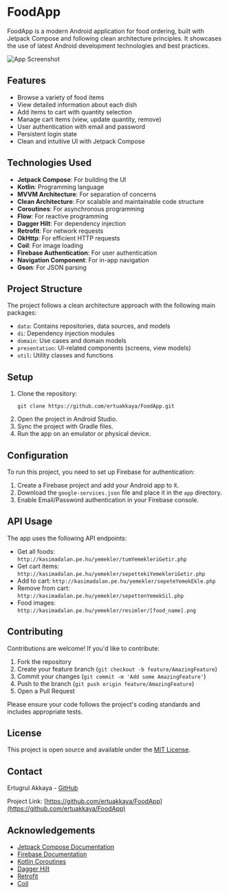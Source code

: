 # FoodApp

FoodApp is a modern Android application for food ordering, built with Jetpack Compose and following clean architecture principles. It showcases the use of latest Android development technologies and best practices.

![App Screenshot](https://github.com/ertuakkaya/FoodApp/raw/main/app/src/main/res/drawable/ss1.jpg)

## Features

- Browse a variety of food items
- View detailed information about each dish
- Add items to cart with quantity selection
- Manage cart items (view, update quantity, remove)
- User authentication with email and password
- Persistent login state
- Clean and intuitive UI with Jetpack Compose

## Technologies Used

- **Jetpack Compose**: For building the UI
- **Kotlin**: Programming language
- **MVVM Architecture**: For separation of concerns
- **Clean Architecture**: For scalable and maintainable code structure
- **Coroutines**: For asynchronous programming
- **Flow**: For reactive programming
- **Dagger Hilt**: For dependency injection
- **Retrofit**: For network requests
- **OkHttp**: For efficient HTTP requests
- **Coil**: For image loading
- **Firebase Authentication**: For user authentication
- **Navigation Component**: For in-app navigation
- **Gson**: For JSON parsing

## Project Structure

The project follows a clean architecture approach with the following main packages:

- `data`: Contains repositories, data sources, and models
- `di`: Dependency injection modules
- `domain`: Use cases and domain models
- `presentation`: UI-related components (screens, view models)
- `util`: Utility classes and functions

## Setup

1. Clone the repository:
   ```
   git clone https://github.com/ertuakkaya/FoodApp.git
   ```
2. Open the project in Android Studio.
3. Sync the project with Gradle files.
4. Run the app on an emulator or physical device.

## Configuration

To run this project, you need to set up Firebase for authentication:

1. Create a Firebase project and add your Android app to it.
2. Download the `google-services.json` file and place it in the `app` directory.
3. Enable Email/Password authentication in your Firebase console.

## API Usage

The app uses the following API endpoints:

- Get all foods: `http://kasimadalan.pe.hu/yemekler/tumYemekleriGetir.php`
- Get cart items: `http://kasimadalan.pe.hu/yemekler/sepettekiYemekleriGetir.php`
- Add to cart: `http://kasimadalan.pe.hu/yemekler/sepeteYemekEkle.php`
- Remove from cart: `http://kasimadalan.pe.hu/yemekler/sepettenYemekSil.php`
- Food images: `http://kasimadalan.pe.hu/yemekler/resimler/[food_name].png`

## Contributing

Contributions are welcome! If you'd like to contribute:

1. Fork the repository
2. Create your feature branch (`git checkout -b feature/AmazingFeature`)
3. Commit your changes (`git commit -m 'Add some AmazingFeature'`)
4. Push to the branch (`git push origin feature/AmazingFeature`)
5. Open a Pull Request

Please ensure your code follows the project's coding standards and includes appropriate tests.

## License

This project is open source and available under the [MIT License](LICENSE).

## Contact

Ertugrul Akkaya - [GitHub](https://github.com/ertuakkaya)

Project Link: [https://github.com/ertuakkaya/FoodApp](https://github.com/ertuakkaya/FoodApp)

## Acknowledgements

- [Jetpack Compose Documentation](https://developer.android.com/jetpack/compose)
- [Firebase Documentation](https://firebase.google.com/docs)
- [Kotlin Coroutines](https://kotlinlang.org/docs/coroutines-overview.html)
- [Dagger Hilt](https://dagger.dev/hilt/)
- [Retrofit](https://square.github.io/retrofit/)
- [Coil](https://coil-kt.github.io/coil/)
